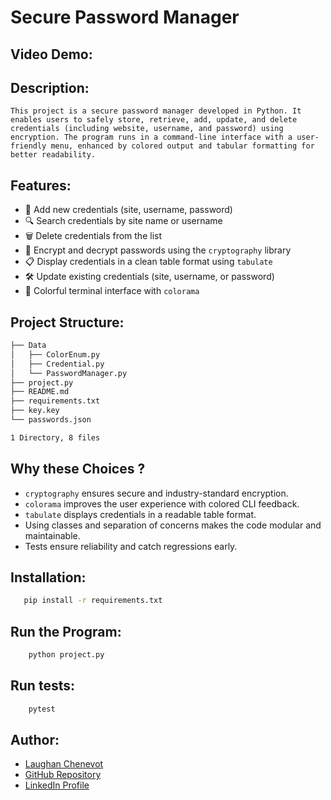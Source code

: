 # Secure Password Manager
## Video Demo:  <URL HERE>
## Description:
    This project is a secure password manager developed in Python. It enables users to safely store, retrieve, add, update, and delete credentials (including website, username, and password) using encryption. The program runs in a command-line interface with a user-friendly menu, enhanced by colored output and tabular formatting for better readability.
## Features:
- 🔐 Add new credentials (site, username, password)
- 🔍 Search credentials by site name or username
- 🗑️ Delete credentials from the list
- 🧠 Encrypt and decrypt passwords using the `cryptography` library
- 📋 Display credentials in a clean table format using `tabulate`
- 🛠️ Update existing credentials (site, username, or password)
- 🌈 Colorful terminal interface with `colorama`

## Project Structure:
```md
├── Data
│   ├── ColorEnum.py
│   ├── Credential.py
│   └── PasswordManager.py
├── project.py
├── README.md
├── requirements.txt
├── key.key
└── passwords.json

1 Directory, 8 files
```

## Why these Choices ?
- `cryptography` ensures secure and industry-standard encryption.
- `colorama` improves the user experience with colored CLI feedback.
- `tabulate` displays credentials in a readable table format.
- Using classes and separation of concerns makes the code modular and maintainable.
- Tests ensure reliability and catch regressions early.

## Installation:
 ````bash
    pip install -r requirements.txt
 ````

## Run the Program:
```bash
    python project.py
```

## Run tests:
```bash
    pytest
```

## Author:
- [Laughan Chenevot](<https://github.com/chenlaug>)
- [GitHub Repository](<https://github.com/chenlaug/cs50Python>)
- [LinkedIn Profile](<https://www.linkedin.com/in/laughan-chenevot/>)

